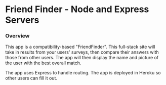 # Friend Finder - Node and Express Servers

### Overview

This app is a compatibility-based "FriendFinder". This full-stack site will take in results from your users' surveys, then compare their answers with those from other users. The app will then display the name and picture of the user with the best overall match.

The app uses Express to handle routing. The app is deployed in Heroku so other users can fill it out.


